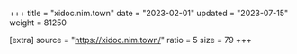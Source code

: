 +++
title = "xidoc.nim.town"
date = "2023-02-01"
updated = "2023-07-15"
weight = 81250

[extra]
source = "https://xidoc.nim.town/"
ratio = 5
size = 79
+++
